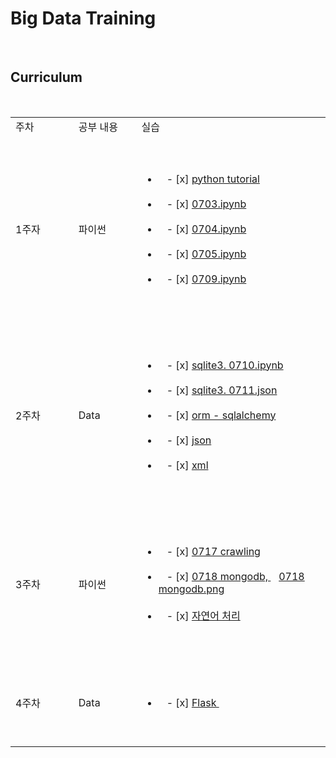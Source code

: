 
# Big Data Training

<br>

## Curriculum
<table>
<tr>
   <td width=20%>주차</td>
   <td width=20%>공부 내용</td>
   <td width=60%>실습</td>
   </tr>
   <tr>
   <td>1주자</td>
   <td>파이썬</td>
   <td>
   <ul>
   <li>
   - [x] <a href="https://github.com/gmldusdkwk/Big-Data/tree/master/Python_Tutorial">python tutorial</a>
   </li>
   <li>
   - [x] <a href="https://github.com/gmldusdkwk/Big-Data/blob/master/0703.ipynb">0703.ipynb</a>
   </li>
   <li>
   - [x] <a href="https://github.com/gmldusdkwk/Big-Data/blob/master/0704.ipynb">0704.ipynb</a>
   </li>
   <li>
   - [x] <a href = "https://github.com/gmldusdkwk/Big-Data/blob/master/0705.ipynb">0705.ipynb</a>
   </li>
   <li>
   - [x] <a href = "https://github.com/gmldusdkwk/Big-Data/blob/master/0709.ipynb">0709.ipynb</a>
   </li>
   </ul>
   </td>
   </tr>
   
   <tr>
   <td>2주차</td>
   <td>Data</td>
   <td>
   <ul>
   <li>
   - [x] <a href='https://github.com/gmldusdkwk/Big-Data/blob/master/0710_sqlite3.ipynb'>sqlite3. 0710.ipynb</a>
   </li>
   <li>
   - [x] <a href='https://github.com/gmldusdkwk/Big-Data/blob/master/0711.json'>sqlite3. 0711.json</a>
   </li>
   <li>
   - [x] <a href='https://github.com/gmldusdkwk/Big-Data/tree/master/ORM-sqlalchemy'>orm - sqlalchemy</a>
   </li>
   <li>
   - [x] <a href='https://github.com/gmldusdkwk/Big-Data/blob/master/0713_JSON.ipynb'>json</a>
   </li>
   <li>
   - [x] <a href='https://github.com/gmldusdkwk/Big-Data/blob/master/0713_XML.ipynb'>xml</a>
   </li>
   </ul>
   </td>
   </tr>
   
   <tr>
   <td>3주차</td>
   <td>파이썬</td>
   <td>
   <ul>
   <li>
   - [x] <a href='https://github.com/gmldusdkwk/Big-Data/blob/master/0717.ipynb'>0717 crawling</a>
   </li>
   <li>
   - [x] <a href='https://github.com/gmldusdkwk/Big-Data/blob/master/0718.ipynb'>0718 mongodb, </a>
   <a href='https://github.com/gmldusdkwk/Big-Data/blob/master/0718_mongodb.png'>0718 mongodb.png</a>
   </li>
   <li>
   - [x] <a href=''>자연어 처리</a>
   </li>
   </ul>
   </td>
   </tr>
   
   <tr>
   <td>4주차</td>
   <td>Data</td>
   <td>
   <ul>
   <li>
   - [x] <a href='https://github.com/gmldusdkwk/Big-Data/tree/master/0723'>Flask </a>
   </li>
   </ul>
   </td>
   </tr>
   
   </table>
   
   
   <br>
